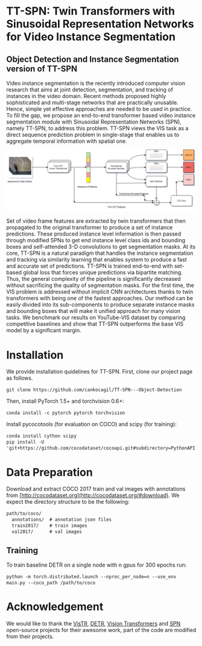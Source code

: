 # TT-SPN: Twin Transformers with Sinusoidal Representation Networks for Video Instance Segmentation

## Object Detection and Instance Segmentation version of TT-SPN

Video instance segmentation is the recently introduced computer vision research that aims at joint detection, segmentation, and tracking of instances in the video domain. Recent methods proposed highly sophisticated and multi-stage networks that are practically unusable. Hence, simple yet effective approaches are needed to be used in practice. To fill the gap, we propose an end-to-end transformer based video instance segmentation module with Sinusoidal Representation Networks (SPN), namely TT-SPN, to address this problem. TT-SPN views the VIS task as a direct sequence prediction problem in single-stage that enables us to aggregate temporal information with spatial one.

![TT-SPN](https://github.com/cankocagil/TT-SPN/blob/main/figures/Pipeline.png?raw=true)


Set of video frame features are extracted by twin transformers that then propagated to the original transformer to produce a set of instance predictions. These produced instance level information is then passed through modified SPNs to get end instance level class ids and bounding boxes and self-attended 3-D convolutions to get segmentation masks. At its core, TT-SPN is a natural paradigm that handles the instance segmentation and tracking via similarity learning that enables system to produce a fast and accurate set of predictions. TT-SPN is trained end-to-end with set-based global loss that forces unique predictions via bipartite matching. Thus, the general complexity of the pipeline is significantly decreased without sacrificing the quality of segmentation masks. For the first time, the VIS problem is addressed without implicit CNN architectures thanks to twin transformers with being one of the fastest approaches. Our method can be easily divided into its sub-components to produce separate instance masks and bounding boxes that will make it unified approach for many vision tasks.  We benchmark our results on YouTube-VIS dataset by comparing competitive baselines and show that TT-SPN outperforms the base VIS model by a significant margin.


# Installation

We provide installation quidelines for TT-SPN. 
First, clone our project page as follows.

```
git clone https://github.com/cankocagil/TT-SPN---Object-Detection
```

Then, install PyTorch 1.5+ and torchvision 0.6+:
```
conda install -c pytorch pytorch torchvision
```
Install pycocotools (for evaluation on COCO) and scipy (for training):
```
conda install cython scipy
pip install -U 'git+https://github.com/cocodataset/cocoapi.git#subdirectory=PythonAPI'
```

# Data Preparation

Download and extract COCO 2017 train and val images with annotations from
[http://cocodataset.org](http://cocodataset.org/#download).
We expect the directory structure to be the following:
```
path/to/coco/
  annotations/  # annotation json files
  train2017/    # train images
  val2017/      # val images
```

## Training
To train baseline DETR on a single node with n gpus for 300 epochs run:
```
python -m torch.distributed.launch --nproc_per_node=n --use_env main.py --coco_path /path/to/coco 
```


# Acknowledgement
We would like to thank the [VisTR](https://github.com/Epiphqny/VisTR), [DETR](https://github.com/facebookresearch/detr), [Vision Transformers](https://github.com/lucidrains/vit-pytorch) and [SPN](https://vsitzmann.github.io/siren/)  open-source projects for their awesome work, part of the code are modified from their projects.




